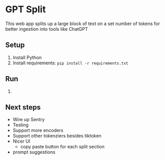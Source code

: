 # GPT Split

This web app splits up a large block of text on a set number of tokens for better ingestion into tools like ChatGPT

## Setup
1. Install Python
1. Install requirements: `pip install -r requirements.txt`

## Run
1. 

## Next steps
* Wire up Sentry
* Testing
* Support more encoders
* Support other tokenziers besides tiktoken
* Nicer UI
  * copy paste button for each split section
* prompt suggestions


